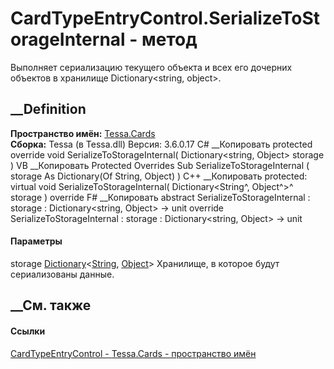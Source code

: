 # CardTypeEntryControl.SerializeToStorageInternal - метод
Выполняет сериализацию текущего объекта и всех его дочерних объектов в
хранилище Dictionary<string, object>.
## __Definition
 **Пространство имён:** [Tessa.Cards](N_Tessa_Cards.htm)  
 **Сборка:** Tessa (в Tessa.dll) Версия: 3.6.0.17
C# __Копировать
     protected override void SerializeToStorageInternal(
    	Dictionary<string, Object> storage
    )
VB __Копировать
     Protected Overrides Sub SerializeToStorageInternal ( 
    	storage As Dictionary(Of String, Object)
    )
C++ __Копировать
     protected:
    virtual void SerializeToStorageInternal(
    	Dictionary<String^, Object^>^ storage
    ) override
F# __Копировать
     abstract SerializeToStorageInternal : 
            storage : Dictionary<string, Object> -> unit 
    override SerializeToStorageInternal : 
            storage : Dictionary<string, Object> -> unit 
#### Параметры
storage
[Dictionary](https://learn.microsoft.com/dotnet/api/system.collections.generic.dictionary-2)<[String](https://learn.microsoft.com/dotnet/api/system.string),
[Object](https://learn.microsoft.com/dotnet/api/system.object)>
    Хранилище, в которое будут сериализованы данные.
##  __См. также
#### Ссылки
[CardTypeEntryControl - ](T_Tessa_Cards_CardTypeEntryControl.htm)
[Tessa.Cards - пространство имён](N_Tessa_Cards.htm)
